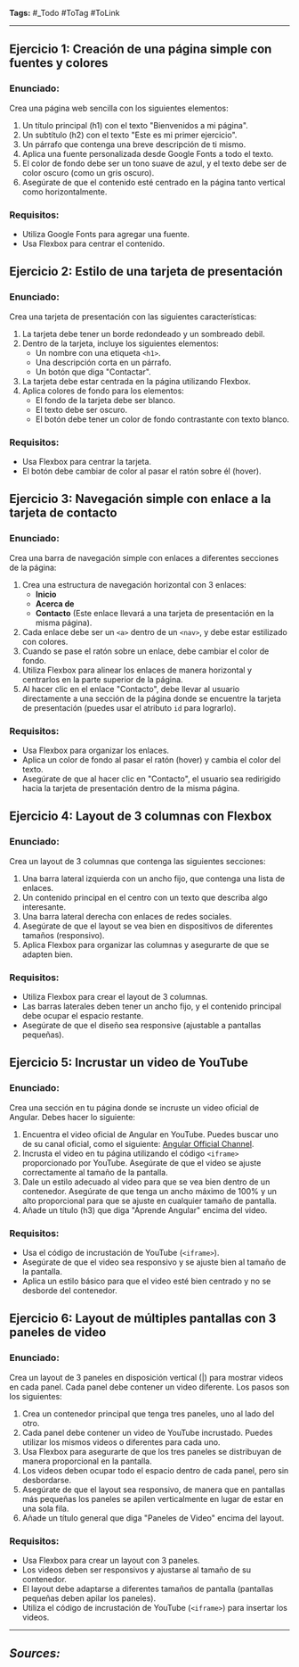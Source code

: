 **Tags:** #_Todo
#ToTag #ToLink 
- - -
## Ejercicio 1: Creación de una página simple con fuentes y colores

### Enunciado:
Crea una página web sencilla con los siguientes elementos:
1. Un título principal (h1) con el texto "Bienvenidos a mi página".
2. Un subtítulo (h2) con el texto "Este es mi primer ejercicio".
3. Un párrafo que contenga una breve descripción de ti mismo.
4. Aplica una fuente personalizada desde Google Fonts a todo el texto.
5. El color de fondo debe ser un tono suave de azul, y el texto debe ser de color oscuro (como un gris oscuro).
6. Asegúrate de que el contenido esté centrado en la página tanto vertical como horizontalmente.
### Requisitos:
- Utiliza Google Fonts para agregar una fuente.
- Usa Flexbox para centrar el contenido.
## Ejercicio 2: Estilo de una tarjeta de presentación
### Enunciado:
Crea una tarjeta de presentación con las siguientes características:
1. La tarjeta debe tener un borde redondeado y un sombreado debil.
2. Dentro de la tarjeta, incluye los siguientes elementos:
   - Un nombre con una etiqueta `<h1>`.
   - Una descripción corta en un párrafo.
   - Un botón que diga "Contactar".
3. La tarjeta debe estar centrada en la página utilizando Flexbox.
4. Aplica colores de fondo para los elementos: 
   - El fondo de la tarjeta debe ser blanco.
   - El texto debe ser oscuro.
   - El botón debe tener un color de fondo contrastante con texto blanco.
### Requisitos:
- Usa Flexbox para centrar la tarjeta.
- El botón debe cambiar de color al pasar el ratón sobre él (hover).
## Ejercicio 3: Navegación simple con enlace a la tarjeta de contacto
### Enunciado:
Crea una barra de navegación simple con enlaces a diferentes secciones de la página:
1. Crea una estructura de navegación horizontal con 3 enlaces:
   - **Inicio**
   - **Acerca de**
   - **Contacto** (Este enlace llevará a una tarjeta de presentación en la misma página).
2. Cada enlace debe ser un `<a>` dentro de un `<nav>`, y debe estar estilizado con colores.
3. Cuando se pase el ratón sobre un enlace, debe cambiar el color de fondo.
4. Utiliza Flexbox para alinear los enlaces de manera horizontal y centrarlos en la parte superior de la página.
5. Al hacer clic en el enlace "Contacto", debe llevar al usuario directamente a una sección de la página donde se encuentre la tarjeta de presentación (puedes usar el atributo `id` para lograrlo).
### Requisitos:
- Usa Flexbox para organizar los enlaces.
- Aplica un color de fondo al pasar el ratón (hover) y cambia el color del texto.
- Asegúrate de que al hacer clic en "Contacto", el usuario sea redirigido hacia la tarjeta de presentación dentro de la misma página.
## Ejercicio 4: Layout de 3 columnas con Flexbox
### Enunciado:
Crea un layout de 3 columnas que contenga las siguientes secciones:
1. Una barra lateral izquierda con un ancho fijo, que contenga una lista de enlaces.
2. Un contenido principal en el centro con un texto que describa algo interesante.
3. Una barra lateral derecha con enlaces de redes sociales.
4. Asegúrate de que el layout se vea bien en dispositivos de diferentes tamaños (responsivo).
5. Aplica Flexbox para organizar las columnas y asegurarte de que se adapten bien.
### Requisitos:
- Utiliza Flexbox para crear el layout de 3 columnas.
- Las barras laterales deben tener un ancho fijo, y el contenido principal debe ocupar el espacio restante.
- Asegúrate de que el diseño sea responsive (ajustable a pantallas pequeñas).
## Ejercicio 5: Incrustar un video de YouTube
### Enunciado:
Crea una sección en tu página donde se incruste un video oficial de Angular. Debes hacer lo siguiente:

1. Encuentra el video oficial de Angular en YouTube. Puedes buscar uno de su canal oficial, como el siguiente: [Angular Official Channel](https://www.youtube.com/c/Angular).
2. Incrusta el video en tu página utilizando el código `<iframe>` proporcionado por YouTube. Asegúrate de que el video se ajuste correctamente al tamaño de la pantalla.
3. Dale un estilo adecuado al video para que se vea bien dentro de un contenedor. Asegúrate de que tenga un ancho máximo de 100% y un alto proporcional para que se ajuste en cualquier tamaño de pantalla.
4. Añade un título (h3) que diga "Aprende Angular" encima del video.
### Requisitos:
- Usa el código de incrustación de YouTube (`<iframe>`).
- Asegúrate de que el video sea responsivo y se ajuste bien al tamaño de la pantalla.
- Aplica un estilo básico para que el video esté bien centrado y no se desborde del contenedor.
## Ejercicio 6: Layout de múltiples pantallas con 3 paneles de video

### Enunciado:
Crea un layout de 3 paneles en disposición vertical (|) para mostrar videos en cada panel. Cada panel debe contener un video diferente. Los pasos son los siguientes:

1. Crea un contenedor principal que tenga tres paneles, uno al lado del otro.
2. Cada panel debe contener un video de YouTube incrustado. Puedes utilizar los mismos videos o diferentes para cada uno.
3. Usa Flexbox para asegurarte de que los tres paneles se distribuyan de manera proporcional en la pantalla.
4. Los videos deben ocupar todo el espacio dentro de cada panel, pero sin desbordarse.
5. Asegúrate de que el layout sea responsivo, de manera que en pantallas más pequeñas los paneles se apilen verticalmente en lugar de estar en una sola fila.
6. Añade un título general que diga "Paneles de Video" encima del layout.

### Requisitos:
- Usa Flexbox para crear un layout con 3 paneles.
- Los videos deben ser responsivos y ajustarse al tamaño de su contenedor.
- El layout debe adaptarse a diferentes tamaños de pantalla (pantallas pequeñas deben apilar los paneles).
- Utiliza el código de incrustación de YouTube (`<iframe>`) para insertar los videos.
- - - 
## ***Sources:***